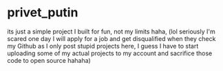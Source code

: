 # privet_putin
its just a simple project I built for fun, not my limits haha, 
(lol seriously I'm scared one day I will apply for a job and get disqualified when they check my Github as I only post stupid projects here, 
I guess I have to start uploading some of my actual projects to my account and sacrifice those code to open source hahaha)
